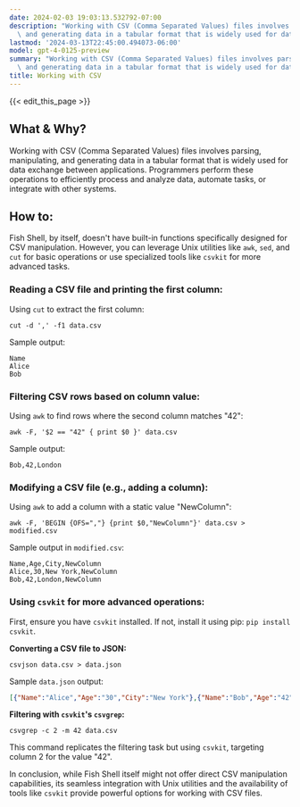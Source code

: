 ```yaml
---
date: 2024-02-03 19:03:13.532792-07:00
description: "Working with CSV (Comma Separated Values) files involves parsing, manipulating,\
  \ and generating data in a tabular format that is widely used for data\u2026"
lastmod: '2024-03-13T22:45:00.494073-06:00'
model: gpt-4-0125-preview
summary: "Working with CSV (Comma Separated Values) files involves parsing, manipulating,\
  \ and generating data in a tabular format that is widely used for data\u2026"
title: Working with CSV
---
```


{{< edit_this_page >}}

## What & Why?

Working with CSV (Comma Separated Values) files involves parsing, manipulating, and generating data in a tabular format that is widely used for data exchange between applications. Programmers perform these operations to efficiently process and analyze data, automate tasks, or integrate with other systems.

## How to:

Fish Shell, by itself, doesn't have built-in functions specifically designed for CSV manipulation. However, you can leverage Unix utilities like `awk`, `sed`, and `cut` for basic operations or use specialized tools like `csvkit` for more advanced tasks.

### Reading a CSV file and printing the first column:
Using `cut` to extract the first column:
```fish
cut -d ',' -f1 data.csv
```
Sample output:
```
Name
Alice
Bob
```

### Filtering CSV rows based on column value:
Using `awk` to find rows where the second column matches "42":
```fish
awk -F, '$2 == "42" { print $0 }' data.csv
```
Sample output:
```
Bob,42,London
```

### Modifying a CSV file (e.g., adding a column):
Using `awk` to add a column with a static value "NewColumn":
```fish
awk -F, 'BEGIN {OFS=","} {print $0,"NewColumn"}' data.csv > modified.csv
```
Sample output in `modified.csv`:
```
Name,Age,City,NewColumn
Alice,30,New York,NewColumn
Bob,42,London,NewColumn
```

### Using `csvkit` for more advanced operations:
First, ensure you have `csvkit` installed. If not, install it using pip: `pip install csvkit`.

**Converting a CSV file to JSON:**
```fish
csvjson data.csv > data.json
```
Sample `data.json` output:
```json
[{"Name":"Alice","Age":"30","City":"New York"},{"Name":"Bob","Age":"42","City":"London"}]
```

**Filtering with `csvkit`'s `csvgrep`:**
```fish
csvgrep -c 2 -m 42 data.csv
```
This command replicates the filtering task but using `csvkit`, targeting column 2 for the value "42".

In conclusion, while Fish Shell itself might not offer direct CSV manipulation capabilities, its seamless integration with Unix utilities and the availability of tools like `csvkit` provide powerful options for working with CSV files.
